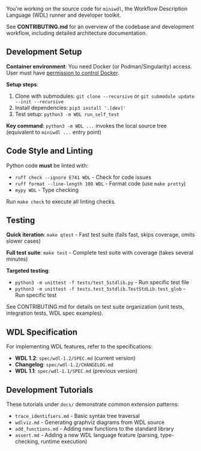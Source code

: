You're working on the source code for `miniwdl`, the Workflow Description Language (WDL) runner and developer toolkit.

See **CONTRIBUTING.md** for an overview of the codebase and development workflow, including detailed architecture documentation.

## Development Setup

**Container environment**: You need Docker (or Podman/Singularity) access. User must have [permission to control Docker](https://docs.docker.com/install/linux/linux-postinstall/#manage-docker-as-a-non-root-user).

**Setup steps**:
1. Clone with submodules: `git clone --recursive` or `git submodule update --init --recursive`
2. Install dependencies: `pip3 install '.[dev]'`
3. Test setup: `python3 -m WDL run_self_test`

**Key command**: `python3 -m WDL ...` invokes the local source tree (equivalent to `miniwdl ...` entry point)

## Code Style and Linting

Python code **must** be linted with:
- `ruff check --ignore E741 WDL` - Check for code issues
- `ruff format --line-length 100 WDL` - Format code (use `make pretty`)
- `mypy WDL` - Type checking

Run `make check` to execute all linting checks.

## Testing

**Quick iteration**: `make qtest` - Fast test suite (fails fast, skips coverage, omits slower cases)

**Full test suite**: `make test` - Complete test suite with coverage (takes several minutes)

**Targeted testing**: 
- `python3 -m unittest -f tests/test_5stdlib.py` - Run specific test file
- `python3 -m unittest -f tests.test_5stdlib.TestStdLib.test_glob` - Run specific test

See CONTRIBUTING.md for details on test suite organization (unit tests, integration tests, WDL spec examples).

## WDL Specification

For implementing WDL features, refer to the specifications:
- **WDL 1.2**: `spec/wdl-1.2/SPEC.md` (current version)
- **Changelog**: `spec/wdl-1.2/CHANGELOG.md`
- **WDL 1.1**: `spec/wdl-1.1/SPEC.md` (previous version)

## Development Tutorials

These tutorials under `docs/` demonstrate common extension patterns:
- `trace_identifiers.md` - Basic syntax tree traversal
- `wdlviz.md` - Generating graphviz diagrams from WDL source
- `add_functions.md` - Adding new functions to the standard library
- `assert.md` - Adding a new WDL language feature (parsing, type-checking, runtime execution)
